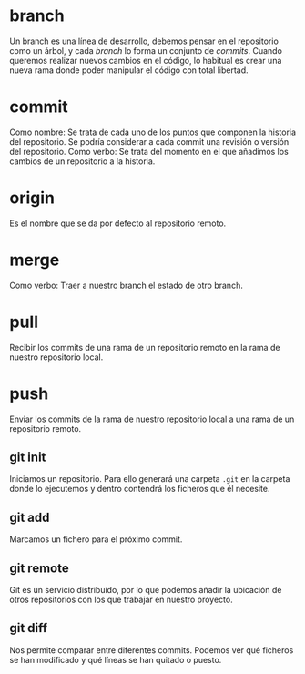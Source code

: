 # branch
Un branch es una línea de desarrollo, debemos pensar en el repositorio como un árbol, y cada _branch_ lo forma un conjunto de _commits_.
Cuando queremos realizar nuevos cambios en el código, lo habitual es crear una nueva rama donde poder manipular el código con total libertad.

# commit
Como nombre: Se trata de cada uno de los puntos que componen la historia del repositorio. Se podría considerar a cada commit una revisión o versión del repositorio.
Como verbo: Se trata del momento en el que añadimos los cambios de un repositorio a la historia.

# origin
Es el nombre que se da por defecto al repositorio remoto.

# merge
Como verbo: Traer a nuestro branch el estado de otro branch.

# pull
Recibir los commits de una rama de un repositorio remoto en la rama de nuestro repositorio local.

# push
Enviar los commits de la rama de nuestro repositorio local a una rama de un repositorio remoto.

## git init
Iniciamos un repositorio. Para ello generará una carpeta `.git` en la carpeta donde lo ejecutemos y dentro contendrá los ficheros que él necesite.

## git add
Marcamos un fichero para el próximo commit.

## git remote
Git es un servicio distribuido, por lo que podemos añadir la ubicación de otros repositorios con los que trabajar en nuestro proyecto.

## git diff
Nos permite comparar entre diferentes commits. Podemos ver qué ficheros se han modificado y qué líneas se han quitado o puesto.
